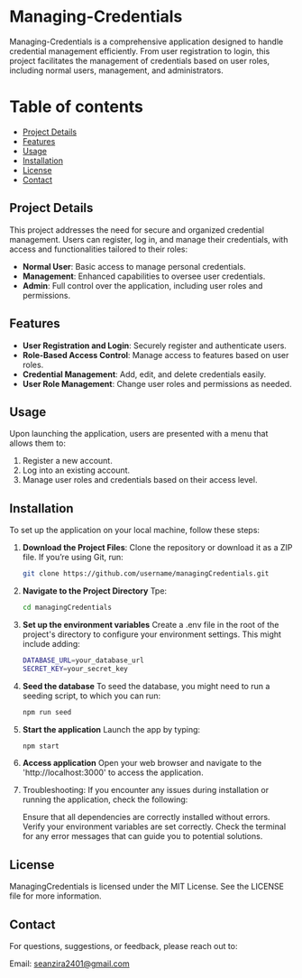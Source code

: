 # Managing-Credentials

Managing-Credentials is a comprehensive application designed to handle credential management efficiently. From user registration to login, this project facilitates the management of credentials based on user roles, including normal users, management, and administrators. 

# Table of contents
- [Project Details](#project-details)
- [Features](#features)
- [Usage](#usage)
- [Installation](#installation)
- [License](#license)
- [Contact](#contact)

## Project Details

This project addresses the need for secure and organized credential management. Users can register, log in, and manage their credentials, with access and functionalities tailored to their roles:
- **Normal User**: Basic access to manage personal credentials.
- **Management**: Enhanced capabilities to oversee user credentials.
- **Admin**: Full control over the application, including user roles and permissions.

## Features

- **User Registration and Login**: Securely register and authenticate users.
- **Role-Based Access Control**: Manage access to features based on user roles.
- **Credential Management**: Add, edit, and delete credentials easily.
- **User Role Management**: Change user roles and permissions as needed.

## Usage
Upon launching the application, users are presented with a menu that allows them to:

1. Register a new account.
2. Log into an existing account.
3. Manage user roles and credentials based on their access level.

## Installation
To set up the application on your local machine, follow these steps:

1. **Download the Project Files**: 
   Clone the repository or download it as a ZIP file. If you’re using Git, run:
   ```bash
   git clone https://github.com/username/managingCredentials.git
2. **Navigate to the Project Directory**
   Tpe: 
   ```bash
   cd managingCredentials
4. **Set up the environment variables**
   Create a .env file in the root of the project's directory to configure your        environment settings. This might include adding:
   ```bash
   DATABASE_URL=your_database_url
   SECRET_KEY=your_secret_key
5. **Seed the database**
   To seed the database, you might need to run a seeding script, to which you can 
   run:
   ```bash
   npm run seed
6. **Start the application**
   Launch the app by typing:
   ```bash
   npm start
7. **Access application**
   Open your web browser and navigate to the 'http://localhost:3000' to access the 
   application.
8. Troubleshooting: If you encounter any issues during installation or running the 
   application, check the following:

   Ensure that all dependencies are correctly installed without errors.
   Verify your environment variables are set correctly.
   Check the terminal for any error messages that can guide you to potential 
   solutions.

## License
ManagingCredentials is licensed under the MIT License. See the LICENSE file for more information.

## Contact
For questions, suggestions, or feedback, please reach out to:

Email: seanzira2401@gmail.com
